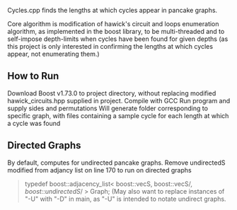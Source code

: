 Cycles.cpp finds the lengths at which cycles appear in pancake graphs.

Core algorithm is modification of hawick's circuit and loops enumeration algorithm, as implemented in the boost library, to be multi-threaded and to self-impose depth-limits when cycles have been found for given depths (as this project is only interested in confirming the lengths at which cycles appear, not enumerating them.)

## How to Run
Download Boost v1.73.0 to project directory, without replacing modified hawick_circuits.hpp supplied in project.
Compile with GCC
Run program and supply sides and permutations
Will generate folder corresponding to specific graph, with files containing a sample cycle for each length at which a cycle was found

## Directed Graphs
By default, computes for undirected pancake graphs. 
Remove undirectedS modified from adjancy list on line 170 to run on directed graphs
> typedef boost::adjacency_list< boost::vecS, boost::vecS/*, boost::undirectedS*/ > Graph;
(May also want to replace instances of "-U" with "-D" in main, as "-U" is intended to notate undirect graphs.
